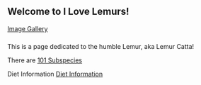 ## Welcome to I Love Lemurs!


[Image Gallery](/ImageGallery.md)


###
This is a page dedicated to the humble Lemur, aka Lemur Catta!

There are [101 Subspecies](https://en.wikipedia.org/wiki/List_of_lemur_species)

Diet Information [Diet Information](https://en.wikipedia.org/wiki/Lemur#Diet)
